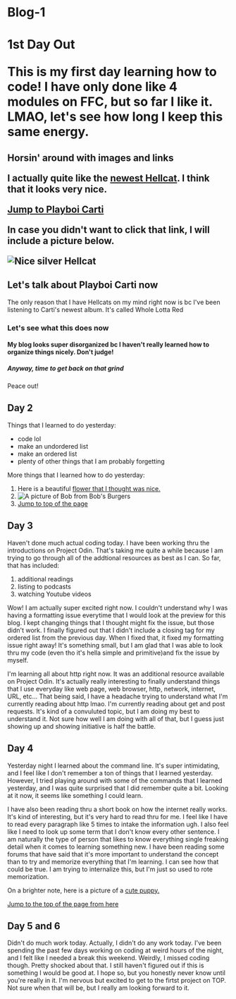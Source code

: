 # Blog-1
<!DOCTYPE html>
<html>
  
<main>
<h1 id="top">1st Day Out</h>
<p>This is my first day learning how to code! I have only done like 4 modules on FFC, but so far I like it. LMAO, let's see how long I keep this same energy. </p>
</main>

<h2>Horsin' around with images and links</h>
<p>I actually quite like the <a target ="_blank" href="https://www.google.com/url?sa=i&url=https%3A%2F%2Fwww.topgear.com%2Fcar-reviews%2Fdodge%2Fhellcat-2dr%2Ffirst-drive-0&psig=AOvVaw0jBYH-JJr1EeyEb75j81z2&ust=1629900463770000&source=images&cd=vfe&ved=0CAsQjRxqFwoTCOip4sTqyfICFQAAAAAdAAAAABAD">newest Hellcat</a>. I think that it looks very nice.</p>
<a href="#Playboi-header">Jump to Playboi Carti</a>

<p>In case you didn't want to click that link, I will include a picture below.</p>
<img src="https://www.topgear.com/sites/default/files/images/cars-road-test/2018/08/1ed9f057f3dc6f41698d08c565b44a75/dg019_004cl.jpg" alt="Nice silver Hellcat">

<h2 id="Playboi-header">Let's talk about Playboi Carti now</h2>
<p>The only reason that I have Hellcats on my mind right now is bc I've been listening to Carti's newest album. It's called Whole Lotta Red</p>

<h3>Let's see what this does now</h3>
<h4>My blog looks super disorganized bc I haven't really learned how to organize things nicely. Don't judge!</h4>
<h5>Anyway, time to get back on that grind</h5>
<p>Peace out!</p>
  
<h2>Day 2</h2>
  <p>Things that I learned to do yesterday:</p>
  <ul>
    <li>code lol</li>
    <li>make an undordered list</li>
    <li>make an ordered list</li>
    <li>plenty of other things that I am probably forgetting</li>
  </ul> 
  
  <!--
  <p>More things that I learned below<p>

    <label for="love">
      <input id="love" value="love" type="radio" name="love-hate">Love
    </label>  
    <label for="hate">
      <input id="hate" value="hate" type="radio" name="love-hate">Hate
    </label> 
    <button type="submit">submit</button>
  -->
  
  <p>More things that I learned how to do yesterday:</p>
  <ol>
    <li>Here is a beautiful <a target="_blank" href="https://www.google.com/imgres?imgurl=https%3A%2F%2Fmedia.self.com%2Fphotos%2F5ea9f52ea469834e6f5489e6%2F1%3A1%2Fw_3204%2Ch_3204%2Cc_limit%2Fpeony_flowers_bouquet.jpg&imgrefurl=https%3A%2F%2Fwww.self.com%2Fgallery%2Fbest-flower-delivery-services&tbnid=EoRL58kjG6GK4M&vet=12ahUKEwiv0dzotczyAhWOo3IEHeCaAVUQMygGegUIARC1Ag..i&docid=p3kx7Qq6hJMZvM&w=3204&h=3204&q=flowers&ved=2ahUKEwiv0dzotczyAhWOo3IEHeCaAVUQMygGegUIARC1Ag">flower that I thought was nice.</a></li>
    <li><img src="https://www.gannett-cdn.com/presto/2020/06/12/PPHX/e7207da9-6fbe-467b-b63e-ac44e95db582-BobsBurgers_2019_KeyPoses_Bob_1.jpg?crop=3356,1888,x0,y480&width=3200&height=1801&format=pjpg&auto=webp" alt="A picture of Bob from Bob's Burgers"></li>
    <li><a href="#top">Jump to top of the page</a></li>    
  </ol>
   
    
<h2>Day 3</h2>
  <p>Haven't done much actual coding today. I have been working thru the introductions on Project Odin. That's taking me quite a while because I am trying to go through all of the addtional resources as best as I can. So far, that has included:</p>
  <ol>
    <li>additional readings</li>
    <li>listing to podcasts</li>
    <li>watching Youtube videos</li>
  </ol>
  
  <p>Wow! I am actually super excited right now. I couldn't understand why I was having a formatting issue everytime that I would look at the preview for this blog. I kept changing things that I thought might fix the issue, but those didn't work. I finally figured out that I didn't include a closing tag for my ordered list from the previous day. When I fixed that, it fixed my formatting issue right away! It's something small, but I am glad that I was able to look thru my code (even tho it's hella simple and primitive)and fix the issue by myself.</p>
  <p> I'm learning all about http right now. It was an additional resource available on Project Odin. It's actually really interesting to finally understand things that I use everyday like web page, web browser, http, network, internet, URL, etc... That being said, I have a headache trying to understand what I'm currently reading about http lmao. I'm currently reading about get and post requests. It's kind of a convuluted topic, but I am doing my best to understand it. Not sure how well I am doing with all of that, but I guess just showing up and showing initiative is half the battle.</p>
  
<h2>Day 4</h2>
  <p>Yesterday night I learned about the command line. It's super intimidating, and I feel like I don't remember a ton of things that I learned yesterday. However, I tried playing around with some of the commands that I learned yesterday, and I was quite surprised that I did remember quite a bit. Looking at it now, it seems like something I could learn. </p>
  <p>I have also been reading thru a short book on how the internet really works. It's kind of interesting, but it's very hard to read thru for me. I feel like I have to read every paragraph like 5 times to intake the information ugh. I also feel like I need to look up some term that I don't know every other sentence. I am naturally the type of person that likes to know everything single freaking detail when it comes to learning something new. I have been reading some forums that have said that it's more important to understand the concept than to try and memorize everything that I'm learning. I can see how that could be true. I am trying to internalize this, but I'm just so used to rote memorization. </p>
  <p> On a brighter note, here is a picture of a <a target="_blank" href="https://www.davpetlovers.com/wp-content/uploads/2020/04/IMG_8917-1.jpg?v=1597127926" alt ="Cute puppy sticking its tongue out"> cute puppy.</a> </p>
  <a href="#top">Jump to the top of the page from here</a>
  
  <h2> Day 5 and 6</h2>
  <p> Didn't do much work today. Actually, I didn't do any work today. I've been spending the past few days working on coding at weird hours of the night, and I felt like I needed a break this weekend. Weirdly, I missed coding though. Pretty shocked about that. I still haven't figured out if this is something I would be good at. I hope so, but you honestly never know until you're really in it. I'm nervous but excited to get to the firtst project on TOP. Not sure when that will be, but I really am looking forward to it. </p>
  
  
</html>
